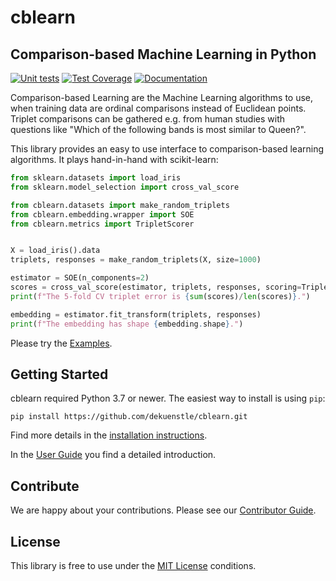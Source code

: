 # cblearn
## Comparison-based Machine Learning in Python

[![Unit tests](https://github.com/dekuenstle/cblearn/workflows/Python%20package/badge.svg)](https://github.com/dekuenstle/cblearn/actions)
[![Test Coverage](https://codecov.io/gh/dekuenstle/cblearn/branch/master/graph/badge.svg?token=P9JRT6OK6O)](https://codecov.io/gh/dekuenstle/cblearn)
[![Documentation](https://readthedocs.org/projects/cblearn/badge/?version=latest)](https://cblearn.readthedocs.io/en/latest/?badge=latest)

Comparison-based Learning are the Machine Learning algorithms to use, when training data
are ordinal comparisons instead of Euclidean points. 
Triplet comparisons can be gathered e.g. from human studies with questions like 
"Which of the following bands is most similar to Queen?".

This library provides an easy to use interface to comparison-based learning algorithms.
It plays hand-in-hand with scikit-learn:
```python
from sklearn.datasets import load_iris
from sklearn.model_selection import cross_val_score

from cblearn.datasets import make_random_triplets
from cblearn.embedding.wrapper import SOE
from cblearn.metrics import TripletScorer


X = load_iris().data
triplets, responses = make_random_triplets(X, size=1000)

estimator = SOE(n_components=2)
scores = cross_val_score(estimator, triplets, responses, scoring=TripletScorer, cv=5)
print(f"The 5-fold CV triplet error is {sum(scores)/len(scores)}.")

embedding = estimator.fit_transform(triplets, responses)
print(f"The embedding has shape {embedding.shape}.")
```

Please try the [Examples](https://cblearn.readthedocs.io/en/latest/generated_examples/index.html).

## Getting Started

cblearn required Python 3.7 or newer. The easiest way to install is using `pip`:

```
pip install https://github.com/dekuenstle/cblearn.git
```
Find more details in the [installation instructions](https://cblearn.readthedocs.io/en/latest/install.html).


In the [User Guide](https://cblearn.readthedocs.io/en/latest/user_guide/index.html) you find a detailed introduction.

## Contribute

We are happy about your contributions.
Please see our [Contributor Guide](https://cblearn.readthedocs.io/en/latest/contributor_guide/index.html). 

## License

This library is free to use under the [MIT License](https://github.com/dekuenstle/cblearn/blob/master/LICENSE) conditions.
